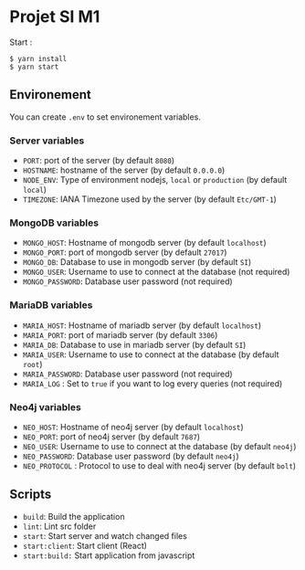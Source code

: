 # Projet SI M1

Start :

```
$ yarn install
$ yarn start
```

## Environement

You can create `.env` to set environement variables.

### Server variables

* `PORT`: port of the server (by default `8080`)
* `HOSTNAME`: hostname of the server (by default `0.0.0.0`)
* `NODE_ENV`: Type of environment nodejs, `local` or `production` (by default `local`)
* `TIMEZONE`: IANA Timezone used by the server (by default `Etc/GMT-1`)

### MongoDB variables

* `MONGO_HOST`: Hostname of mongodb server (by default `localhost`)
* `MONGO_PORT`: port of mongodb server (by default `27017`)
* `MONGO_DB`: Database to use in mongodb server (by default `SI`)
* `MONGO_USER`: Username to use to connect at the database (not required)
* `MONGO_PASSWORD`: Database user password (not required)

### MariaDB variables

* `MARIA_HOST`: Hostname of mariadb server (by default `localhost`)
* `MARIA_PORT`: port of mariadb server (by default `3306`)
* `MARIA_DB`: Database to use in mariadb server (by default `SI`)
* `MARIA_USER`: Username to use to connect at the database (by default `root`)
* `MARIA_PASSWORD`: Database user password (not required)
* `MARIA_LOG` : Set to `true` if you want to log every queries (not required)

### Neo4j variables

* `NEO_HOST`: Hostname of neo4j server (by default `localhost`)
* `NEO_PORT`: port of neo4j server (by default `7687`)
* `NEO_USER`: Username to use to connect at the database (by default `neo4j`)
* `NEO_PASSWORD`: Database user password (by default `neo4j`)
* `NEO_PROTOCOL` : Protocol to use to deal with neo4j server (by default `bolt`)

## Scripts

* `build`: Build the application
* `lint`: Lint src folder
* `start`: Start server and watch changed files
* `start:client`: Start client (React)
* `start:build:` Start application from javascript

